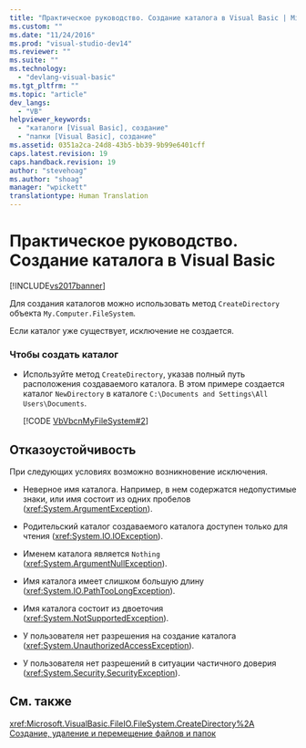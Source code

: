 ```yaml
---
title: "Практическое руководство. Создание каталога в Visual Basic | Microsoft Docs"
ms.custom: ""
ms.date: "11/24/2016"
ms.prod: "visual-studio-dev14"
ms.reviewer: ""
ms.suite: ""
ms.technology: 
  - "devlang-visual-basic"
ms.tgt_pltfrm: ""
ms.topic: "article"
dev_langs: 
  - "VB"
helpviewer_keywords: 
  - "каталоги [Visual Basic], создание"
  - "папки [Visual Basic], создание"
ms.assetid: 0351a2ca-24d8-43b5-bb39-9b99e6401cff
caps.latest.revision: 19
caps.handback.revision: 19
author: "stevehoag"
ms.author: "shoag"
manager: "wpickett"
translationtype: Human Translation
---
```

# Практическое руководство. Создание каталога в Visual Basic
[!INCLUDE[vs2017banner](../../../../csharp/includes/vs2017banner.md)]

Для создания каталогов можно использовать метод `CreateDirectory` объекта `My.Computer.FileSystem`.  
  
 Если каталог уже существует, исключение не создается.  
  
### Чтобы создать каталог  
  
-   Используйте метод `CreateDirectory`, указав полный путь расположения создаваемого каталога.  В этом примере создается каталог `NewDirectory` в каталоге `C:\Documents and Settings\All Users\Documents`.  
  
     [!CODE [VbVbcnMyFileSystem#2](../CodeSnippet/VS_Snippets_VBCSharp/VbVbcnMyFileSystem#2)]  
  
## Отказоустойчивость  
 При следующих условиях возможно возникновение исключения.  
  
-   Неверное имя каталога.  Например, в нем содержатся недопустимые знаки, или имя состоит из одних пробелов \(<xref:System.ArgumentException>\).  
  
-   Родительский каталог создаваемого каталога доступен только для чтения \(<xref:System.IO.IOException>\).  
  
-   Именем каталога является `Nothing` \(<xref:System.ArgumentNullException>\).  
  
-   Имя каталога имеет слишком большую длину \(<xref:System.IO.PathTooLongException>\).  
  
-   Имя каталога состоит из двоеточия \(<xref:System.NotSupportedException>\).  
  
-   У пользователя нет разрешения на создание каталога \(<xref:System.UnauthorizedAccessException>\).  
  
-   У пользователя нет разрешений в ситуации частичного доверия \(<xref:System.Security.SecurityException>\).  
  
## См. также  
 <xref:Microsoft.VisualBasic.FileIO.FileSystem.CreateDirectory%2A>   
 [Создание, удаление и перемещение файлов и папок](../../../../visual-basic/developing-apps/programming/drives-directories-files/creating-deleting-and-moving-files-and-directories.md)